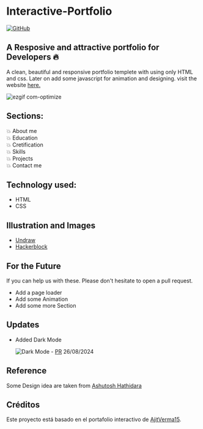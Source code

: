 # Interactive-Portfolio

[![GitHub](https://img.shields.io/github/license/AjitVerma15/Interactive-Portfolio?color=green)](https://img.shields.io/github/license/AjitVerma15/Interactive-Portfolio)

## A Resposive and attractive portfolio for Developers 🔥

A clean, beautiful and responsive portfolio templete with using only HTML and css.
Later on add some javascript for animation and designing.
visit the website [here.](https://ajitverma15.github.io/Interactive-Portfolio/)

![ezgif com-optimize](https://user-images.githubusercontent.com/53833570/87217363-f9e6ff00-c365-11ea-9e1a-4d017964f2b4.gif)

## Sections:

💥 About me\
💥 Education\
💥 Cretification\
💥 Skills\
💥 Projects\
💥 Contact me

## Technology used:

- HTML
- CSS

## Illustration and Images

- [Undraw](https://undraw.co/)
- [Hackerblock](https://hack.codingblocks.com/)

## For the Future
If you can help us with these. Please don't hesitate to open a pull request.

- Add a page loader
- Add some Animation
- Add some more Section

## Updates

- Added Dark Mode

  ![Dark Mode](https://github.com/AjitVerma15/Interactive-Portfolio/blob/master/Image/dark-mode-update.gif) - [PR](https://github.com/AjitVerma15/Interactive-Portfolio/pull/18) 26/08/2024

## Reference

Some Design idea are taken from [Ashutosh Hathidara](https://github.com/ashutosh1919/masterPortfolio)

## Créditos
Este proyecto está basado en el portafolio interactivo de [AjitVerma15](https://github.com/AjitVerma15/Interactive-Portfolio).